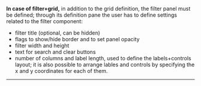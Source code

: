 **In case of filter+grid,**  in addition to the grid definition, the filter panel must be defined; through its definition pane the user has to define settings related to the filter component:

* filter title (optional, can be hidden)
* flags to show/hide border and to set panel opacity
* filter width and height
* text for search and clear buttons
* number of columns and label length, used to define the labels+controls layout; it is also possible to arrange lables and controls by specifying the x and y coordinates for each of them.



                

---


